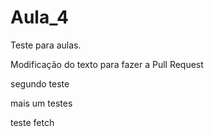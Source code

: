 # Aula_4
Teste para aulas.


Modificação do texto para fazer a Pull Request

segundo teste

mais um testes

teste fetch

